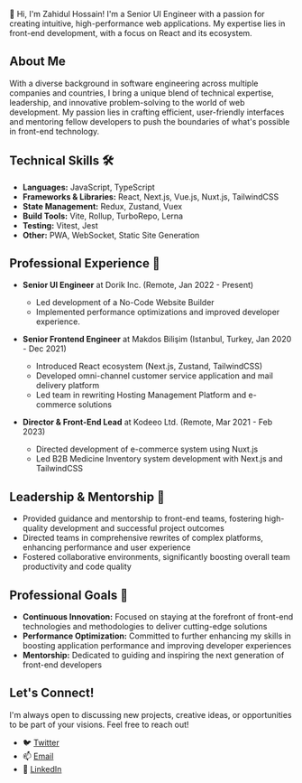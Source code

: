 👋 Hi, I'm Zahidul Hossain! I'm a Senior UI Engineer with a passion for creating intuitive, high-performance web applications. My expertise lies in front-end development, with a focus on React and its ecosystem.

## About Me

With a diverse background in software engineering across multiple companies and countries, I bring a unique blend of technical expertise, leadership, and innovative problem-solving to the world of web development. My passion lies in crafting efficient, user-friendly interfaces and mentoring fellow developers to push the boundaries of what's possible in front-end technology.

## Technical Skills 🛠️
* **Languages:** JavaScript, TypeScript
* **Frameworks & Libraries:** React, Next.js, Vue.js, Nuxt.js, TailwindCSS
* **State Management:** Redux, Zustand, Vuex
* **Build Tools:** Vite, Rollup, TurboRepo, Lerna
* **Testing:** Vitest, Jest
* **Other:** PWA, WebSocket, Static Site Generation

## Professional Experience 💼
* **Senior UI Engineer** at Dorik Inc. (Remote, Jan 2022 - Present)
  - Led development of a No-Code Website Builder
  - Implemented performance optimizations and improved developer experience.

* **Senior Frontend Engineer** at Makdos Bilişim (Istanbul, Turkey, Jan 2020 - Dec 2021)
  - Introduced React ecosystem (Next.js, Zustand, TailwindCSS)
  - Developed omni-channel customer service application and mail delivery platform
  - Led team in rewriting Hosting Management Platform and e-commerce solutions

* **Director & Front-End Lead** at Kodeeo Ltd. (Remote, Mar 2021 - Feb 2023)
  - Directed development of e-commerce system using Nuxt.js
  - Led B2B Medicine Inventory system development with Next.js and TailwindCSS

## Leadership & Mentorship 🌟

* Provided guidance and mentorship to front-end teams, fostering high-quality development and successful project outcomes
* Directed teams in comprehensive rewrites of complex platforms, enhancing performance and user experience
* Fostered collaborative environments, significantly boosting overall team productivity and code quality

## Professional Goals 🚀

* **Continuous Innovation:** Focused on staying at the forefront of front-end technologies and methodologies to deliver cutting-edge solutions
* **Performance Optimization:** Committed to further enhancing my skills in boosting application performance and improving developer experiences
* **Mentorship:** Dedicated to guiding and inspiring the next generation of front-end developers

## Let's Connect!

I'm always open to discussing new projects, creative ideas, or opportunities to be part of your visions. Feel free to reach out!

- 🐦 [Twitter](https://twitter.com/ch0yan)
- 📫 [Email](mailto:zhchoyan@gmail.com)
- 🔗 [LinkedIn](https://linkedin.com/in/choyan)
